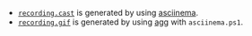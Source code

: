 - [`recording.cast`](recording.cast) is generated by using [asciinema](https://github.com/asciinema/asciinema).
- [`recording.gif`](recording.gif) is generated by using [agg](https://github.com/asciinema/agg) with `asciinema.ps1`.
